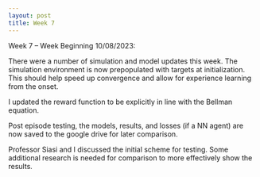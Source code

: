 ```yaml
---
layout: post
title: Week 7
---
```


Week 7 – Week Beginning 10/08/2023:

There were a number of simulation and model updates this week. The simulation environment is now prepopulated with targets at initialization. This should help speed up convergence and allow for experience learning from the onset.

I updated the reward function to be explicitly in line with the Bellman equation. 

Post episode testing, the models, results, and losses (if a NN agent) are now saved to the google drive for later comparison. 

Professor Siasi and I discussed the initial scheme for testing. Some additional research is needed for comparison to more effectively show the results.
